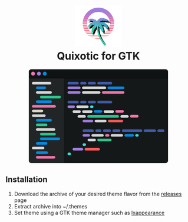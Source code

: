 <h1 align="center">
	<img src="https://github.com/QuixoticCS/.github/blob/main/profile/assets/logo.svg" width="25%" alt="Logo"/><br/>
	Quixotic for GTK</a>
  </h1>
  
  <p align="center"><img width="75%" src="https://github.com/QuixoticCS/quixotic-terms/blob/main/assets/terminal.svg"/></p>
  
  ## Installation
  1. Download the archive of your desired theme flavor from the [releases](https://github.com/QuixoticCS/quixotic-gtk/releases/tag/v0.1.0) page
  2. Extract archive into ~/.themes
  3. Set theme using a GTK theme manager such as [lxappearance](https://github.com/lxde/lxappearance)
